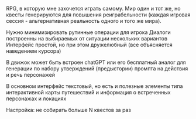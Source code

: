 
RPG, в которую мне захочется играть самому.
Мир один и тот же, но квесты генерируются для повышения реиграбельности
(каждая игровая сессия - альтернативная реальность одного и того же мира).

Нужно минимизировать рутинные операции для игрока
Диалоги построенны на выбираемых от ситуации нескольких вариантов
Интерфейс простой, но при этом дружелюбный (все объясняется наведением курсора) 

В движок может быть встроен chatGPT или его бесплатный аналог для генерации по набору утверждений (предыстории)
промпта на действия и речь персонажей

В основном интерфейс текстовый, но есть и полезные элементы типа интерактивной карты путешествий
и информация о встреченных персонажах и локациях

Настройка: не собирать больше N квестов за раз
